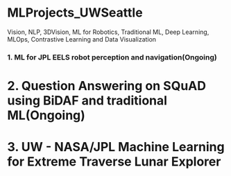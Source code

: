 # MLProjects_UWSeattle
Vision, NLP, 3DVision, ML for Robotics, Traditional ML, Deep Learning, MLOps, Contrastive Learning and Data Visualization

### 1. ML for JPL EELS robot perception and navigation(Ongoing)

# 2. Question Answering on SQuAD using BiDAF and traditional ML(Ongoing)

# 3. UW - NASA/JPL Machine Learning for Extreme Traverse Lunar Explorer 

